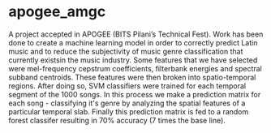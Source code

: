 # apogee_amgc

A project accepted in APOGEE (BITS Pilani’s Technical Fest). Work has been done to create a machine learning model in order to correctly predict Latin music and to reduce the subjectivity of music genre classification that currently existsin the music industry. Some features that we have selected were mel-frequency cepstrum coefficients, filterbank energies and spectral subband centroids. These features were then broken into spatio-temporal regions. After doing so, SVM classifiers were trained for each temporal segment of the 1000 songs. In this process we make a prediction matrix for each song - classifying it's genre by analyzing the spatial features of a particular temporal slab. Finally this prediction matrix is fed to a random forest classifer resulting in 70% accuracy (7 times the base line).
